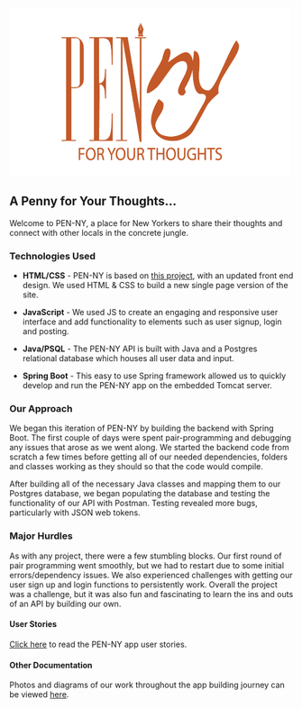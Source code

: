 <!-- ![PEN-NY Logo](images/PEN-NY.png) -->
<img src="images/PEN-NY.png" alt="Logo"
	title="PEN-NY logo" width="500" height="300" />
## A Penny for Your Thoughts...
Welcome to PEN-NY, a place for New Yorkers to share their thoughts and connect with other locals in the concrete jungle.

### Technologies Used

* **HTML/CSS** - PEN-NY is based on [this project](https://github.com/rosendopili/PEN-NY-CHAT), with an updated front end design. We used HTML & CSS to build  a new single page version of the site.

* **JavaScript** - We used JS to create an engaging and responsive user interface and add functionality to elements such as user signup, login and posting.

* **Java/PSQL** - The PEN-NY API is built with Java and a Postgres relational database which houses all user data and input.

* **Spring Boot** - This easy to use Spring framework allowed us to quickly develop and run the PEN-NY app on the embedded Tomcat server.


### Our Approach
We began this iteration of PEN-NY by building the backend with Spring Boot. The first couple of days were spent pair-programming and debugging any issues that arose as we went along. We started the backend code from scratch a few times before getting all of our needed dependencies, folders and classes working as they should so that the code would compile.

After building all of the necessary Java classes and mapping them to our Postgres database, we began populating the database and testing the functionality of our API with Postman. Testing revealed more bugs, particularly with JSON web tokens.

### Major Hurdles
As with any project, there were a few stumbling blocks. Our first round of pair programming went smoothly, but we had to restart due to some initial errors/dependency issues. We also experienced challenges with getting our user sign up and login functions to persistently work. Overall the project was a challenge, but it was also fun and fascinating to learn the ins and outs of an API by building our own.

#### User Stories
[Click here](https://docs.google.com/document/d/1AYhVIiWtoqI3dcMKcJkWv5oTYJyKhCW23ezuSDG5weM/edit?usp=sharing) to read the PEN-NY app user stories.

#### Other Documentation
Photos and diagrams of our work throughout the app building journey can be viewed [here](https://docs.google.com/presentation/d/1xYE1g4x3fGVbz-FgHlk0I7qb7T9dl-qQMwtvlxA6TNo/edit?usp=sharing).
